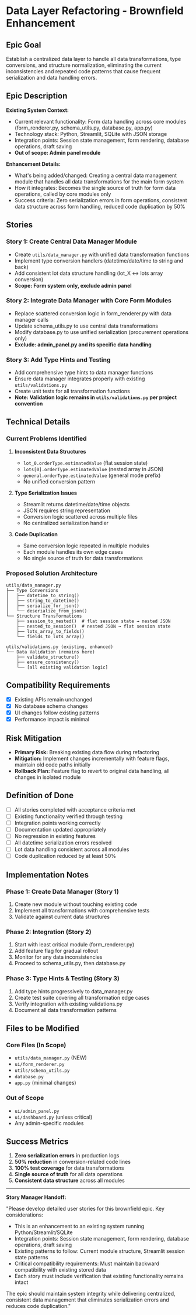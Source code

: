 # Data Layer Refactoring - Brownfield Enhancement

## Epic Goal

Establish a centralized data layer to handle all data transformations, type conversions, and structure normalization, eliminating the current inconsistencies and repeated code patterns that cause frequent serialization and data handling errors.

## Epic Description

**Existing System Context:**

- Current relevant functionality: Form data handling across core modules (form_renderer.py, schema_utils.py, database.py, app.py)
- Technology stack: Python, Streamlit, SQLite with JSON storage
- Integration points: Session state management, form rendering, database operations, draft saving
- **Out of scope: Admin panel module**

**Enhancement Details:**

- What's being added/changed: Creating a central data management module that handles all data transformations for the main form system
- How it integrates: Becomes the single source of truth for form data operations, called by core modules only
- Success criteria: Zero serialization errors in form operations, consistent data structure across form handling, reduced code duplication by 50%

## Stories

### Story 1: Create Central Data Manager Module
- Create `utils/data_manager.py` with unified data transformation functions
- Implement type conversion handlers (datetime/date/time to string and back)
- Add consistent lot data structure handling (lot_X ↔ lots array conversion)
- **Scope: Form system only, exclude admin panel**

### Story 2: Integrate Data Manager with Core Form Modules
- Replace scattered conversion logic in form_renderer.py with data manager calls
- Update schema_utils.py to use central data transformations
- Modify database.py to use unified serialization (procurement operations only)
- **Exclude: admin_panel.py and its specific data handling**

### Story 3: Add Type Hints and Testing
- Add comprehensive type hints to data manager functions
- Ensure data manager integrates properly with existing `utils/validations.py`
- Create unit tests for all transformation functions
- **Note: Validation logic remains in `utils/validations.py` per project convention**

## Technical Details

### Current Problems Identified

1. **Inconsistent Data Structures**
   - `lot_0.orderType.estimatedValue` (flat session state)
   - `lots[0].orderType.estimatedValue` (nested array in JSON)
   - `general.orderType.estimatedValue` (general mode prefix)
   - No unified conversion pattern

2. **Type Serialization Issues**
   - Streamlit returns datetime/date/time objects
   - JSON requires string representation
   - Conversion logic scattered across multiple files
   - No centralized serialization handler

3. **Code Duplication**
   - Same conversion logic repeated in multiple modules
   - Each module handles its own edge cases
   - No single source of truth for data transformations

### Proposed Solution Architecture

```
utils/data_manager.py
├── Type Conversions
│   ├── datetime_to_string()
│   ├── string_to_datetime()
│   ├── serialize_for_json()
│   └── deserialize_from_json()
└── Structure Transformations
    ├── session_to_nested()  # flat session state → nested JSON
    ├── nested_to_session()  # nested JSON → flat session state
    ├── lots_array_to_fields()
    └── fields_to_lots_array()

utils/validations.py (existing, enhanced)
└── Data Validation (remains here)
    ├── validate_structure()
    ├── ensure_consistency()
    └── [all existing validation logic]
```

## Compatibility Requirements

- [x] Existing APIs remain unchanged
- [x] No database schema changes
- [x] UI changes follow existing patterns
- [x] Performance impact is minimal

## Risk Mitigation

- **Primary Risk:** Breaking existing data flow during refactoring
- **Mitigation:** Implement changes incrementally with feature flags, maintain old code paths initially
- **Rollback Plan:** Feature flag to revert to original data handling, all changes in isolated module

## Definition of Done

- [ ] All stories completed with acceptance criteria met
- [ ] Existing functionality verified through testing
- [ ] Integration points working correctly
- [ ] Documentation updated appropriately
- [ ] No regression in existing features
- [ ] All datetime serialization errors resolved
- [ ] Lot data handling consistent across all modules
- [ ] Code duplication reduced by at least 50%

## Implementation Notes

### Phase 1: Create Data Manager (Story 1)
1. Create new module without touching existing code
2. Implement all transformations with comprehensive tests
3. Validate against current data structures

### Phase 2: Integration (Story 2)
1. Start with least critical module (form_renderer.py)
2. Add feature flag for gradual rollout
3. Monitor for any data inconsistencies
4. Proceed to schema_utils.py, then database.py

### Phase 3: Type Hints & Testing (Story 3)
1. Add type hints progressively to data_manager.py
2. Create test suite covering all transformation edge cases
3. Verify integration with existing validations.py
4. Document all data transformation patterns

## Files to be Modified

### Core Files (In Scope)
- `utils/data_manager.py` (NEW)
- `ui/form_renderer.py`
- `utils/schema_utils.py`
- `database.py`
- `app.py` (minimal changes)

### Out of Scope
- `ui/admin_panel.py`
- `ui/dashboard.py` (unless critical)
- Any admin-specific modules

## Success Metrics

1. **Zero serialization errors** in production logs
2. **50% reduction** in conversion-related code lines
3. **100% test coverage** for data transformations
4. **Single source of truth** for all data operations
5. **Consistent data structure** across all modules

---

**Story Manager Handoff:**

"Please develop detailed user stories for this brownfield epic. Key considerations:

- This is an enhancement to an existing system running Python/Streamlit/SQLite
- Integration points: Session state management, form rendering, database operations, draft saving
- Existing patterns to follow: Current module structure, Streamlit session state patterns
- Critical compatibility requirements: Must maintain backward compatibility with existing stored data
- Each story must include verification that existing functionality remains intact

The epic should maintain system integrity while delivering centralized, consistent data management that eliminates serialization errors and reduces code duplication."